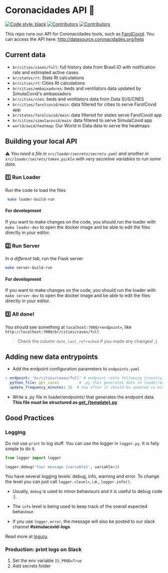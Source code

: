 # Coronacidades API 🎲 

<p align="left">
<a href="https://github.com/psf/black"><img alt="Code style: black" src="https://img.shields.io/badge/code%20style-black-000000.svg"></a> <a href="https://github.com/ImpulsoGov/simulacovid-datasource/graphs/contributors"><img alt="Contributors" src="https://img.shields.io/github/contributors/ImpulsoGov/simulacovid-datasource"></a> <a href=""><img alt="Contributors" src="https://img.shields.io/github/last-commit/ImpulsoGov/simulacovid-datasource/master?label=last%20updated%20%28master%29"></a>
</p>



This repo runs our API for Coronacidades tools, such as [FarolCovid](farolcovid.coronacidades.org). You can access the API here: http://datasource.coronacidades.org/help

## Current data

- `br/cities/cases/full`: full history data from Brasil.IO with notification rate and estimated active cases
- `br/states/rt`: State Rt calculations
- `br/cities/rt`: Cities Rt calculations
- `br/cities/embaixadores`: beds and ventilators data updated by SimulaCovid's ambassadors
- `br/cities/cnes`: beds and ventilators data from Data SUS/CNES
- `br/cities/farolcovid/main`: data filtered for cities to serve FarolCovid app
- `br/states/farolcovid/main`: data filtered for states serve FarolCovid app
- `br/cities/simulacovid/main`: data filtered to serve SimulaCovid app
- `world/owid/heatmap`: Our World in Data data to serve the heatmaps


## Building your local API

⚠️ *You need a file in `src/loader/secrets/secrets.yaml` and another in `src/loader/secrets/token.pickle` with very secretive variables to run some data.*

### 1️⃣ Run Loader 

Run the code to load the files

```bash
 make loader-build-run
```

#### For development

If you want to make changes on the code, you should run the loader with `make loader-dev` to open the docker image and be able to edit the files directly in your editor.


### 2️⃣ Run Server

*In a different tab*, run the Flask server

```bash
make server-build-run
```

#### For development

If you want to make changes on the code, you should run the loader with `make server-dev` to open the docker image and be able to edit the files directly in your editor.

### 3️⃣ All done!
You should see something at `localhost:7000/<endpoint>`, like `http://localhost:7000/br/cities/cases/full` 

> Check the column `date_last_refreshed` if you made any changes! ;)

## Adding new data entrypoints


- Add the endpoint configuration parameters to `endpoints.yaml`

```yaml
- endpoint: 'br/cities/cases/full' # endpoint route following [country]/[unit]/[content]
  python_file: get_cases         # .py that generates data in loader/endpoints/
  update_frequency_minutes: 15  # how often it should be updated in minutes
```

- Write a .py file in loader/endpoints/ that generates the endpoint data. **This file must be structured as [get_{template}.py](/src/loader/endpoints/get_{template}.py)**


## Good Practices

### Logging

Do not use `print` to log stuff. You can use the logger in `logger.py`. 
It is faily simple to do it.

```python
from logger import logger

logger.debug('Your message {variable}', variable=3)
```

You have several logging levels: debug, info, warning and error. To change the level 
you can just call `logger.<level>`, i.e., `logger.info()`.

- Usually, `debug` is used to minor behaviours and it is useful to debug code :).

- The `info` level is being used to keep track of the overall expected behaviour.

- If you use `logger.error`, the message will also be posted to our slack channel **#simulacovid-logs**

Read more at [loguru](https://github.com/Delgan/loguru).

### Production: print logs on Slack

1. Set the env variable `IS_PROD=True`
2. Add secrets folder
